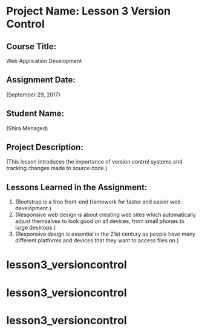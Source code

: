 # Project Name:  Lesson 3 Version Control


## Course Title:
Web Application Development

## Assignment Date:  
(September 29, 2017)

## Student Name:  
(Shira Menaged)

## Project Description:
(This lesson introduces the importance of version control systems and tracking changes made to source code.)

## Lessons Learned in the Assignment:
1. (Bootstrap is a free front-end framework for faster and easier web development.)
2. (Responsive web design is about creating web sites which automatically adjust themselves to look good on all devices, from small phones to large desktops.)
3. (Responsive design is essential in the 21st century as people have many different platforms and devices that they want to access files on.)

# lesson3_versioncontrol
# lesson3_versioncontrol
# lesson3_versioncontrol
